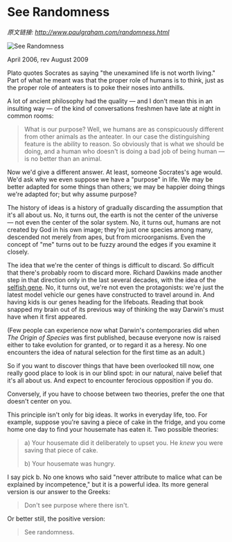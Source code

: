 # See Randomness

_原文链接: <http://www.paulgraham.com/randomness.html>_

![See Randomness](https://s.turbifycdn.com/aah/paulgraham/see-randomness-2.gif)  
  
April 2006, rev August 2009  
  
Plato quotes Socrates as saying "the unexamined life is not worth living." Part of what he meant was that the proper role of humans is to think, just as the proper role of anteaters is to poke their noses into anthills.  
  
A lot of ancient philosophy had the quality — and I don't mean this in an insulting way — of the kind of conversations freshmen have late at night in common rooms: 

> What is our purpose? Well, we humans are as conspicuously different from other animals as the anteater. In our case the distinguishing feature is the ability to reason. So obviously that is what we should be doing, and a human who doesn't is doing a bad job of being human — is no better than an animal. 

Now we'd give a different answer. At least, someone Socrates's age would. We'd ask why we even suppose we have a "purpose" in life. We may be better adapted for some things than others; we may be happier doing things we're adapted for; but why assume purpose?  
  
The history of ideas is a history of gradually discarding the assumption that it's all about us. No, it turns out, the earth is not the center of the universe — not even the center of the solar system. No, it turns out, humans are not created by God in his own image; they're just one species among many, descended not merely from apes, but from microorganisms. Even the concept of "me" turns out to be fuzzy around the edges if you examine it closely.  
  
The idea that we're the center of things is difficult to discard. So difficult that there's probably room to discard more. Richard Dawkins made another step in that direction only in the last several decades, with the idea of the [selfish gene](http://en.wikipedia.org/wiki/The_Selfish_Gene). No, it turns out, we're not even the protagonists: we're just the latest model vehicle our genes have constructed to travel around in. And having kids is our genes heading for the lifeboats. Reading that book snapped my brain out of its previous way of thinking the way Darwin's must have when it first appeared.  
  
(Few people can experience now what Darwin's contemporaries did when _The Origin of Species_ was first published, because everyone now is raised either to take evolution for granted, or to regard it as a heresy. No one encounters the idea of natural selection for the first time as an adult.)  
  
So if you want to discover things that have been overlooked till now, one really good place to look is in our blind spot: in our natural, naive belief that it's all about us. And expect to encounter ferocious opposition if you do.  
  
Conversely, if you have to choose between two theories, prefer the one that doesn't center on you.  
  
This principle isn't only for big ideas. It works in everyday life, too. For example, suppose you're saving a piece of cake in the fridge, and you come home one day to find your housemate has eaten it. Two possible theories: 

> a) Your housemate did it deliberately to upset you. He _knew_ you were saving that piece of cake.  
>   
> b) Your housemate was hungry. 

I say pick b. No one knows who said "never attribute to malice what can be explained by incompetence," but it is a powerful idea. Its more general version is our answer to the Greeks: 

> Don't see purpose where there isn't.

Or better still, the positive version: 

> See randomness.

  
  

